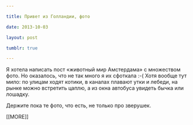 ```yaml
---

title: Привет из Голландии, фото

date: 2013-10-03

layout: post

tumblr: true

---
```

<p>Я хотела написать пост «животный мир Амстердама» с множеством фото. Но оказалось, что не так много я их сфоткала :-( Хотя вообще тут мило: по улицам ходят котики, в каналах плавают утки и лебеди, на рынке можно встретить цаплю, а из окна автобуса увидеть бычка или лошадку.</p>
<p>Держите пока те фото, что есть, не только про зверушек.</p>[[MORE]]
<excerpt/>
<p><a href="http://fotki.yandex.ru/users/toivonens/view/503269/"></a></p><a href="http://fotki.yandex.ru/users/toivonens/view/503269/"><img src="http://img-fotki.yandex.ru/get/4904/14441195.2b/0_7ade5_1b53de09_L.jpg" alt=""></a><p></p>
<p><a href="http://fotki.yandex.ru/users/toivonens/view/503262/"></a></p><a href="http://fotki.yandex.ru/users/toivonens/view/503262/"><img src="http://img-fotki.yandex.ru/get/9360/14441195.2b/0_7adde_781982ff_L.jpg" alt=""></a><p></p>
<p><a href="http://fotki.yandex.ru/users/toivonens/view/503263/"></a></p><a href="http://fotki.yandex.ru/users/toivonens/view/503263/"><img src="http://img-fotki.yandex.ru/get/9161/14441195.2b/0_7addf_b1cbbab8_L.jpg" alt=""></a><p></p>
<p><a href="http://fotki.yandex.ru/users/toivonens/view/503264/"></a></p><a href="http://fotki.yandex.ru/users/toivonens/view/503264/"><img src="http://img-fotki.yandex.ru/get/4901/14441195.2b/0_7ade0_16a4646d_L.jpg" alt=""></a><p></p>
<p><a href="http://fotki.yandex.ru/users/toivonens/view/503265/"></a></p><a href="http://fotki.yandex.ru/users/toivonens/view/503265/"><img src="http://img-fotki.yandex.ru/get/9253/14441195.2b/0_7ade1_8866d2c9_L.jpg" alt=""></a><p></p>
<p><a href="http://fotki.yandex.ru/users/toivonens/view/503266/"></a></p><a href="http://fotki.yandex.ru/users/toivonens/view/503266/"><img src="http://img-fotki.yandex.ru/get/9151/14441195.2b/0_7ade2_8a89e9ae_L.jpg" alt=""></a><p></p>
<p><a href="http://fotki.yandex.ru/users/toivonens/view/503267/"></a></p><a href="http://fotki.yandex.ru/users/toivonens/view/503267/"><img src="http://img-fotki.yandex.ru/get/6720/14441195.2b/0_7ade3_830f295e_L.jpg" alt=""></a><p></p>
<p><a href="http://fotki.yandex.ru/users/toivonens/view/503268/"></a></p><a href="http://fotki.yandex.ru/users/toivonens/view/503268/"><img src="http://img-fotki.yandex.ru/get/9113/14441195.2b/0_7ade4_63310d52_L.jpg" alt=""></a>
